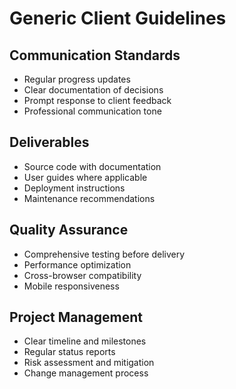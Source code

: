 
# Generic Client Guidelines

## Communication Standards
- Regular progress updates
- Clear documentation of decisions
- Prompt response to client feedback
- Professional communication tone

## Deliverables
- Source code with documentation
- User guides where applicable
- Deployment instructions
- Maintenance recommendations

## Quality Assurance
- Comprehensive testing before delivery
- Performance optimization
- Cross-browser compatibility
- Mobile responsiveness

## Project Management
- Clear timeline and milestones
- Regular status reports
- Risk assessment and mitigation
- Change management process
